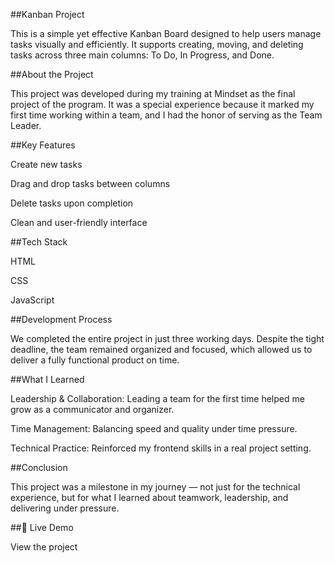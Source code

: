 ##Kanban Project

This is a simple yet effective Kanban Board designed to help users manage tasks visually and efficiently. It supports creating, moving, and deleting tasks across three main columns: To Do, In Progress, and Done.

##About the Project

This project was developed during my training at Mindset as the final project of the program. It was a special experience because it marked my first time working within a team, and I had the honor of serving as the Team Leader.

##Key Features

Create new tasks

Drag and drop tasks between columns

Delete tasks upon completion

Clean and user-friendly interface


##Tech Stack

HTML

CSS

JavaScript


##Development Process

We completed the entire project in just three working days. Despite the tight deadline, the team remained organized and focused, which allowed us to deliver a fully functional product on time.

##What I Learned

Leadership & Collaboration: Leading a team for the first time helped me grow as a communicator and organizer.

Time Management: Balancing speed and quality under time pressure.

Technical Practice: Reinforced my frontend skills in a real project setting.


##Conclusion

This project was a milestone in my journey — not just for the technical experience, but for what I learned about teamwork, leadership, and delivering under pressure.

##🔗 Live Demo

View the project




